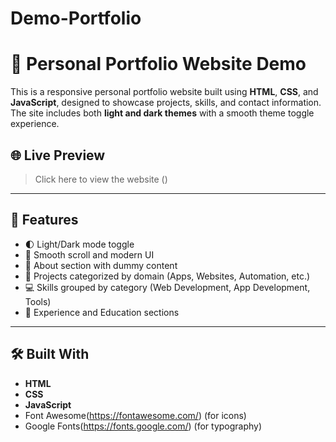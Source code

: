 # Demo-Portfolio

# 💼 Personal Portfolio Website Demo

This is a responsive personal portfolio website built using **HTML**, **CSS**, and **JavaScript**, designed to showcase projects, skills, and contact information. The site includes both **light and dark themes** with a smooth theme toggle experience.

## 🌐 Live Preview

> Click here to view the website ()  

---

## 🧩 Features

- 🌓 Light/Dark mode toggle
- 🎨 Smooth scroll and modern UI
- 🧠 About section with dummy content
- 💼 Projects categorized by domain (Apps, Websites, Automation, etc.)
- 💻 Skills grouped by category (Web Development, App Development, Tools)
- 🏢 Experience and Education sections

---

## 🛠️ Built With

- **HTML**
- **CSS**
- **JavaScript**
- Font Awesome(https://fontawesome.com/) (for icons)
- Google Fonts(https://fonts.google.com/) (for typography)

